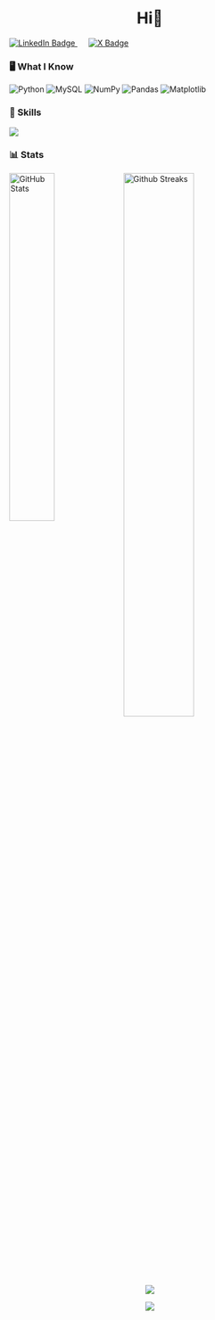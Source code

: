 <!-- Your Name -->
<h1 align="center">Hi👋</h1>
<!-- Introduction -->
<!-- <h3 align="center">A developer from Bharat 🇮🇳</h3> -->
<!-- gif -->
<!-- <img align="right" alt="Coding" width="300" src="./tenor.gif"> -->

<!-- Socials -->


<div class="badge">
<a href="https://linkedin.com/in/kushrohit" target="_blank" style="margin-right: 10px;">
    <img src="https://img.shields.io/badge/LinkedIn-%230077B5.svg?logo=linkedin&logoColor=black" alt="LinkedIn Badge">
  </a>

  <a href="https://x.com/kushtwts" target="_blank" style="margin-left: 10px;">
    <img src="https://img.shields.io/badge/X-black.svg?logo=twitter&logoColor=white" alt="X Badge">
  </a>
</div>

<!-- Skills -->
### 🖥️ What I Know
![Python](https://img.shields.io/badge/python-3670A0?style=for-the-badge&logo=python&logoColor=ffdd54) 
![MySQL](https://img.shields.io/badge/mysql-%2300000f.svg?style=for-the-badge&logo=mysql&logoColor=white) 
![NumPy](https://img.shields.io/badge/numpy-%23013243.svg?style=for-the-badge&logo=numpy&logoColor=white) 
![Pandas](https://img.shields.io/badge/pandas-%23150458.svg?style=for-the-badge&logo=pandas&logoColor=white) 
![Matplotlib](https://img.shields.io/badge/Matplotlib-%23ffffff.svg?style=for-the-badge&logo=Matplotlib&logoColor=black)
<!-- Top Skill -->
### 💫 Skills
![](https://github-readme-stats.vercel.app/api/top-langs/?username=kusrohit&theme=radical&hide_border=true&include_all_commits=true&count_private=true&layout=compact)
<!-- GitHub Stats -->
### 📊 Stats
<p>
    <img aligh="right" src="https://github-readme-streak-stats.herokuapp.com/?user=kusrohit&theme=radical&hide_border=true" alt="Github Streaks" style="width: 50%; max-width: 420px;" />
    <img align="left" src="https://github-readme-stats.vercel.app/api?username=kusrohit&theme=radical&hide_border=true&include_all_commits=true&count_private=false" alt="GitHub Stats" style="width: 40%; max-width: 400px;" />
</p>

<!-- ### ✍️ Dev Quote
![](https://quotes-github-readme.vercel.app/api?type=horizontal&theme=radical&hide_border=false)
### 😂 Dev Meme
<img src='https://randommeme-five.vercel.app/' style="height: 400px;"/>
Refresh Page for New Meme -->
</br>

<!-- Visitor count -->
<p align="center">
  <img src="https://komarev.com/ghpvc/?username=kusrohit&style=for-the-badge&color=3670A0">
</p>
<!-- Footer -->
<p align="center">
  <img src="https://img.shields.io/badge/Made%20by-Rohit-blue?style=for-the-badge">
</p>

